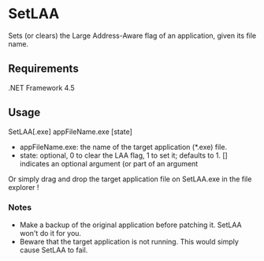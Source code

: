# SetLAA
Sets (or clears) the Large Address-Aware flag of an application, given its file name.

## Requirements
.NET Framework 4.5

## Usage
SetLAA[.exe] appFileName.exe [state]
- appFileName.exe: the name of the target application (*.exe) file.
- state: optional, 0 to clear the LAA flag, 1 to set it; defaults to 1.
[] indicates an optional argument (or part of an argument

Or simply drag and drop the target application file on SetLAA.exe in the file explorer !

### Notes
- Make a backup of the original application before patching it. SetLAA won't do it for you.
- Beware that the target application is not running. This would simply cause SetLAA to fail.